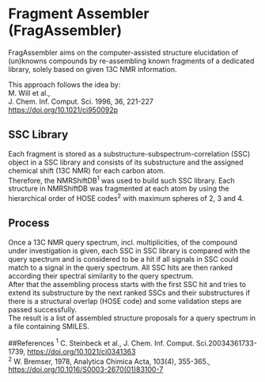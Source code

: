 # Fragment Assembler (FragAssembler)

FragAssembler aims on the computer-assisted structure elucidation of (un)knowns compounds by re-assembling 
known fragments of a dedicated library, solely based on given 13C NMR information. <br> 

This approach follows the idea by: <br> 
M. Will et al., <br> 
J. Chem. Inf. Comput. Sci. 1996, 36, 221-227 <br>
https://doi.org/10.1021/ci950092p  

## SSC Library 
 
Each fragment is stored as a substructure-subspectrum-correlation (SSC) object in a SSC library and 
consists of its substructure and the assigned chemical shift (13C NMR) for each carbon atom. <br>
Therefore, the NMRShiftDB<sup>1</sup> was used to build such SSC library. Each 
structure in NMRShiftDB was fragmented at each atom by using the hierarchical order of HOSE codes<sup>2</sup> 
with maximum spheres of 2, 3 and 4.

## Process 

Once a 13C NMR query spectrum, incl. multiplicities, of the compound under investigation is given, each SSC in SSC 
library is compared with the query spectrum and is considered to be a hit if all signals in SSC could match to a 
signal in the query spectrum. All SSC hits are then ranked according their spectral similarity to the query spectrum. <br> 
After that the assembling process starts with the first SSC hit and tries to extend its substructure by the 
next ranked SSCs and their substructures if there is a structural overlap (HOSE code) and 
some validation steps are passed successfully. <br>
The result is a list of assembled structure proposals for a query spectrum in a file containing SMILES.
  
 
 ##References 
 <sup>1</sup> C. Steinbeck et al., J. Chem. Inf. Comput. Sci.20034361733-1739, https://doi.org/10.1021/ci0341363 <br>
 <sup>2</sup> W. Bremser, 1978, Analytica Chimica Acta, 103(4), 355-365., https://doi.org/10.1016/S0003-2670(01)83100-7
